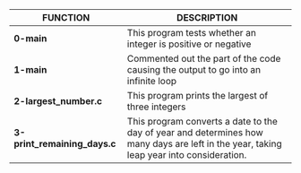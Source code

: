 |**FUNCTION**		|**DESCRIPTION**						|
|-----------------------|---------------------------------------------------------------|
|**0-main**		|This program tests whether an integer is positive or negative	|
|**1-main**		|Commented out the part of the code causing the output to go into an infinite loop|
|**2-largest_number.c** |This program prints the largest of three integers				  |
|**3-print_remaining_days.c**| This program converts a date to the day of year and determines how many days are left in the year, taking leap year into consideration.|
